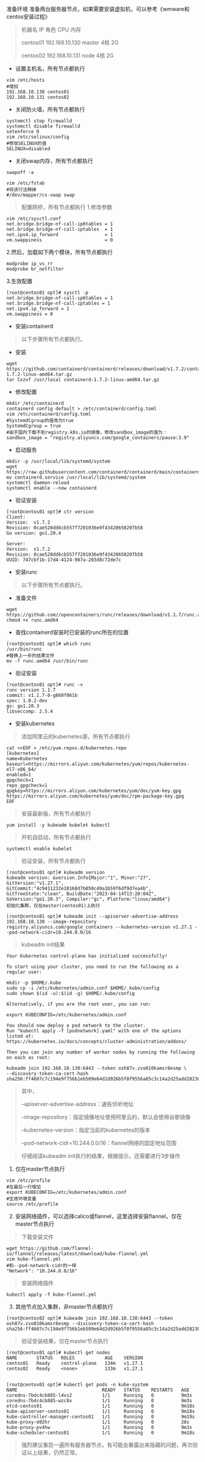 准备环境
准备两台服务器节点，如果需要安装虚拟机，可以参考《wmware和centos安装过程》
> 机器名 IP 角色	CPU	内存
> 
> centos01	192.168.10.130	master	4核	2G
> 
> centos02	192.168.10.131	node	4核	2G
- 设置主机名，所有节点都执行
```shell
vim /etc/hosts
#增加
192.168.10.130 centos01
192.168.10.131 centos02
```
- 关闭防火墙，所有节点都执行
```shell
systemctl stop firewalld
systemctl disable firewalld
setenforce 0
vim /etc/selinux/config
#修改SELINUX的值
SELINUX=disabled
```

- 关闭swap内存，所有节点都执行
```shell
swapoff -a

vim /etc/fstab
#将该行注释掉
#/dev/mapper/cs-swap swap
```

> 配置网桥，所有节点都执行
1.修改参数
```shell
vim /etc/sysctl.conf
net.bridge.bridge-nf-call-ip6tables = 1
net.bridge.bridge-nf-call-iptables 	= 1
net.ipv4.ip_forward 				= 1
vm.swappiness 						= 0
```

2.然后，加载如下两个模块，所有节点都执行
```shell
modprobe ip_vs_rr
modprobe br_netfilter
```
3.生效配置
```shell
[root@centos01 opt]# sysctl -p
net.bridge.bridge-nf-call-ip6tables = 1
net.bridge.bridge-nf-call-iptables = 1
net.ipv4.ip_forward = 1
vm.swappiness = 0
```

- 安装containerd
> 以下步骤所有节点都执行。

- 安装
```shell
wget https://github.com/containerd/containerd/releases/download/v1.7.2/containerd-1.7.2-linux-amd64.tar.gz
tar Cxzvf /usr/local containerd-1.7.2-linux-amd64.tar.gz
```
- 修改配置
```shell
mkdir /etc/containerd
containerd config default > /etc/containerd/config.toml
vim /etc/containerd/config.toml
#SystemdCgroup的值改为true
SystemdCgroup = true
#由于国内下载不到registry.k8s.io的镜像，修改sandbox_image的值为：
sandbox_image = "registry.aliyuncs.com/google_containers/pause:3.9"
```
- 启动服务
```shell
mkdir -p /usr/local/lib/systemd/system
wget https://raw.githubusercontent.com/containerd/containerd/main/containerd.service
mv containerd.service /usr/local/lib/systemd/system
systemctl daemon-reload
systemctl enable --now containerd
```

- 验证安装
```shell
[root@centos01 opt]# ctr version
Client:
Version:  v1.7.2
Revision: 0cae528dd6cb557f7201036e9f43420650207b58
Go version: go1.20.4

Server:
Version:  v1.7.2
Revision: 0cae528dd6cb557f7201036e9f43420650207b58
UUID: 747cbf1b-17d4-4124-987a-203d8c72de7c
```

- 安装runc
> 以下步骤所有节点都执行。
- 准备文件
```shell
wget https://github.com//opencontainers/runc/releases/download/v1.1.7/runc.amd64
chmod +x runc.amd64
```

- 查找containerd安装时已安装的runc所在的位置
```shell
[root@centos01 opt]# which runc
/usr/bin/runc
#替换上一步的结果文件
mv -f runc.amd64 /usr/bin/runc
```
- 验证安装
```shell
[root@centos01 opt]# runc -v
runc version 1.1.7
commit: v1.1.7-0-g860f061b
spec: 1.0.2-dev
go: go1.20.3
libseccomp: 2.5.4
```
- 安装kubernetes
> 添加阿里云的kubernetes源，所有节点都执行
```shell
cat <<EOF > /etc/yum.repos.d/kubernetes.repo
[kubernetes]
name=Kubernetes
baseurl=https://mirrors.aliyun.com/kubernetes/yum/repos/kubernetes-el7-x86_64/
enabled=1
gpgcheck=1
repo_gpgcheck=1
gpgkey=https://mirrors.aliyun.com/kubernetes/yum/doc/yum-key.gpg https://mirrors.aliyun.com/kubernetes/yum/doc/rpm-package-key.gpg
EOF
```
> 安装最新版，所有节点都执行
```shell
yum install -y kubeadm kubelet kubectl
```
> 开机自启动，所有节点都执行
```shell
systemctl enable kubelet
```

> 验证安装，所有节点都执行
```shell
[root@centos01 opt]# kubeadm version
kubeadm version: &version.Info{Major:"1", Minor:"27", GitVersion:"v1.27.1", GitCommit:"4c9411232e10168d7b050c49a1b59f6df9d7ea4b", GitTreeState:"clean", BuildDate:"2023-04-14T13:20:04Z", GoVersion:"go1.20.3", Compiler:"gc", Platform:"linux/amd64"}
初始化集群，仅在master(centos01)上执行

[root@centos01 opt]# kubeadm init --apiserver-advertise-address 192.168.10.130 --image-repository registry.aliyuncs.com/google_containers --kubernetes-version v1.27.1 --pod-network-cidr=10.244.0.0/16

```
> kubeadm init结果
```text
Your Kubernetes control-plane has initialized successfully!

To start using your cluster, you need to run the following as a regular user:

mkdir -p $HOME/.kube
sudo cp -i /etc/kubernetes/admin.conf $HOME/.kube/config
sudo chown $(id -u):$(id -g) $HOME/.kube/config

Alternatively, if you are the root user, you can run:

export KUBECONFIG=/etc/kubernetes/admin.conf

You should now deploy a pod network to the cluster.
Run "kubectl apply -f [podnetwork].yaml" with one of the options listed at:
https://kubernetes.io/docs/concepts/cluster-administration/addons/

Then you can join any number of worker nodes by running the following on each as root:

kubeadm join 192.168.10.130:6443 --token osh87v.zvo010kamsr8esmp \
--discovery-token-ca-cert-hash sha256:ff4607c7c194e9f756b1eb509e64d2d926b5f8f9556a85c3c14a2d25add28230

```
> 其中，
> 
> –apiserver-advertise-address：通告侦听地址
> 
> –image-repository：指定镜像地址使用阿里云的，默认会使用谷歌镜像
> 
> –kubernetes-version：指定当前的kubernetes的版本
> 
> –pod-network-cidr=10.244.0.0/16：flannel网络的固定地址范围

> 仔细阅读kubeadm init执行的结果，根据提示，还需要进行3步操作

1. 仅在master节点执行
```shell
vim /etc/profile
#在最后一行增加
export KUBECONFIG=/etc/kubernetes/admin.conf
#生效环境变量
source /etc/profile
```

2. 安装网络插件，可以选择calico或flannel，这里选择安装flannel，仅在master节点执行

> 下载安装文件
```shell
wget https://github.com/flannel-io/flannel/releases/latest/download/kube-flannel.yml
vim kube-flannel.yml
#和--pod-network-cidr的一样
"Network": "10.244.0.0/16"
```
> 安装网络插件
```shell
kubectl apply -f kube-flannel.yml
```

3. 其他节点加入集群，非master节点都执行
```shell
[root@centos02 opt]# kubeadm join 192.168.10.130:6443 --token osh87v.zvo010kamsr8esmp --discovery-token-ca-cert-hash sha256:ff4607c7c194e9f756b1eb509e64d2d926b5f8f9556a85c3c14a2d25add28230
```
> 验证安装结果，仅在master节点执行
```shell
[root@centos01 opt]# kubectl get nodes
NAME       STATUS   ROLES           AGE    VERSION
centos01   Ready    control-plane   134m   v1.27.1
centos02   Ready    <none>          133m   v1.27.1


[root@centos01 opt]# kubectl get pods -n kube-system
NAME                               READY   STATUS    RESTARTS   AGE
coredns-7bdc4cb885-l4vs2           1/1     Running   0          9m3s
coredns-7bdc4cb885-wzc8x           1/1     Running   0          9m3s
etcd-centos01                      1/1     Running   0          9m18s
kube-apiserver-centos01            1/1     Running   0          9m18s
kube-controller-manager-centos01   1/1     Running   0          9m19s
kube-proxy-m92hr                   1/1     Running   0          28s
kube-proxy-pv4hw                   1/1     Running   0          9m3s
kube-scheduler-centos01            1/1     Running   0          9m18s
```
> 强烈建议重启一遍所有服务器节点，有可能会暴露出来隐藏的问题，再次验证以上结果，仍然正常。